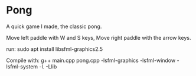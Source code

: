 # Pong
A quick game I made, the classic pong.

Move left paddle with W and S keys,
Move right paddle with the arrow keys.

run:
sudo apt install libsfml-graphics2.5

Compile with: 
g++ main.cpp pong.cpp -lsfml-graphics -lsfml-window -lsfml-system -l. -Llib

